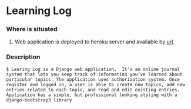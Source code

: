 # Learning Log

### Where is situated

1) Web application is deployed to heroku server and
 avaliable by [url](https://ancient-shelf-57473.herokuapp.com/).

### Description

`$ Learing Log is a Django web application. 
It's an online journal system that lets
you keep track of information you’ve learned about
particular topics. The application uses authorization system.
Once register and logged in, a user is able to create new topics,
add new entries related to each topic, and read and edit existing entries.
Application has a simple, but professional looking styling with a 
django-bootstrap3 library`

